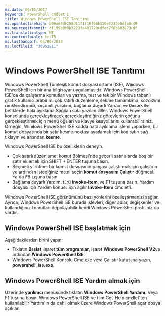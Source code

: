 ```yaml
---
ms.date: 06/05/2017
keywords: PowerShell cmdlet'i
title: Windows PowerShell ISE Tanıtımı
ms.openlocfilehash: b09e64d0258d11f1f16f96b319ef232ebdfa0c49
ms.sourcegitcommit: cf195b090b3223fa4917206dfec7f0b603873cdf
ms.translationtype: MT
ms.contentlocale: tr-TR
ms.lasthandoff: 04/09/2018
ms.locfileid: "30952911"
---
```

# <a name="introducing-the-windows-powershell-ise"></a>Windows PowerShell ISE Tanıtımı

Windows PowerShell Tümleşik komut dosyası ortamı (ISE), Windows PowerShell için bir ana bilgisayar uygulamasıdır. Windows PowerShell ISE'de da çalıştırma komutları ve yazma, test ve tek bir Windows tabanlı grafik kullanıcı arabirimi çok satırlı düzenleme, sekme tamamlama, sözdizimi renklendirmesi, seçmeli yürütme, bağlama duyarlı Yardım ve Destek ile betiklerde hata ayıklama Sağdan sola yazılan diller. Windows PowerShell konsolunda gerçekleştirecek gerçekleştirdiğiniz görevlerin çoğunu gerçekleştirmek için menü öğeleri ve klavye kısayollarını kullanabilirsiniz. Örneğin, Windows PowerShell ISE kodda hata ayıklama işlemi yaparken, bir komut dosyasında bir satır kesme noktası ayarlamak için kod satırı sağ tıklayın ve ardından **kesme**.

Windows PowerShell ISE bu özelliklerin deneyin.

- Çok satırlı düzenleme: komut Bölmesi'nde geçerli satır altında boş bir satır eklemek için SHIFT + ENTER tuşuna basın.
- Seçmeli yürütme: bir komut dosyasının parçası çalıştırmak için çalıştırın ve ardından istediğiniz metni seçin **komut dosyasını Çalıştır** düğmesi. Ya da F5 tuşuna basın.
- Bağlama duyarlı Yardım: türü **Invoke-Item**, ve F1 tuşuna basın. Yardım dosyası için Yardım konusu için açılır **Invoke-Item** cmdlet'i.

Windows PowerShell ISE görünümünü bazı yönlerini özelleştirmenizi sağlar. Ayrıca, Windows PowerShell ISE burada işlevleri, diğer adlar, değişkenler ve kullandığınız komutları depolayabilir kendi Windows PowerShell profiliniz da vardır.

## <a name="to-start-the-windows-powershell-ise"></a>Windows PowerShell ISE başlatmak için

Aşağıdakilerden birini yapın:

- Tıklatın **Başlat**, işaret **tüm programlar**, işaret **Windows PowerShell V2**ve ardından **Windows PowerShell ISE**.
- Windows PowerShell Konsolu Cmd.exe veya Çalıştır kutusuna yazın, **powershell_ise.exe**.

## <a name="to-get-help-in-the-windows-powershell-ise"></a>Windows PowerShell ISE Yardım almak için

Üzerinde **yardımcı** menüsünde tıklatın **Windows PowerShell Yardımı**. Veya F1 tuşuna basın. Windows PowerShell ISE ve tüm Get-Help cmdlet'ten kullanılabilir Yardım'ın da dahil olmak üzere Windows PowerShell açar dosya açıklar.